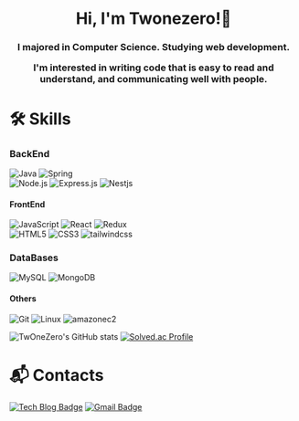 <h1 align="center">Hi, I'm Twonezero!👋</h1>
<h3 align="center">I majored in Computer Science. Studying web development.

I'm interested in writing code that is easy to read and understand, and communicating well with people.

</h3>

# 🛠 Skills
### BackEnd
![Java](https://img.shields.io/badge/Java-007396.svg?&style=for-the-badge&logo=Java&logoColor=white)
![Spring](https://img.shields.io/badge/Spring-6DB33F.svg?&style=for-the-badge&logo=Spring&logoColor=white)
<br/>
![Node.js](https://img.shields.io/badge/Node.js-339933.svg?&style=for-the-badge&logo=Node.js&logoColor=white)
![Express.js](https://img.shields.io/badge/Express.js-006600.svg?&style=for-the-badge&logo=Express.js&logoColor=white)
![Nestjs](https://img.shields.io/badge/Nestjs-E0234E.svg?&style=for-the-badge&logo=Nestjs&logoColor=white)


#### FrontEnd
![JavaScript](https://img.shields.io/badge/JavaScript-F7DF1E.svg?&style=for-the-badge&logo=JavaScript&logoColor=white)
![React](https://img.shields.io/badge/React-61DAFB.svg?&style=for-the-badge&logo=React&logoColor=white)
![Redux](https://img.shields.io/badge/Redux-764ABC.svg?&style=for-the-badge&logo=Redux&logoColor=white)
<br/>
![HTML5](https://img.shields.io/badge/HTML5-E34F26.svg?&style=for-the-badge&logo=HTML5&logoColor=white)
![CSS3](https://img.shields.io/badge/CSS3-1572B6.svg?&style=for-the-badge&logo=CSS3&logoColor=white)
![tailwindcss](https://img.shields.io/badge/tailwindcss-06B6D4.svg?&style=for-the-badge&logo=tailwindcss&logoColor=white)

### DataBases
![MySQL](https://img.shields.io/badge/MySQL-4479A1.svg?&style=for-the-badge&logo=MySQL&logoColor=white)
![MongoDB](https://img.shields.io/badge/MongoDB-47A248.svg?&style=for-the-badge&logo=MongoDB&logoColor=white)

#### Others
![Git](https://img.shields.io/badge/Git-F05032.svg?&style=for-the-badge&logo=Git&logoColor=white)
![Linux](https://img.shields.io/badge/Linux-FCC624.svg?&style=for-the-badge&logo=Linux&logoColor=white)
![amazonec2](https://img.shields.io/badge/amazonec2-FF9900.svg?&style=for-the-badge&logo=amazonec2&logoColor=white)


![TwOneZero's GitHub stats](https://github-readme-stats.vercel.app/api?username=twonezero&show_icons=true&theme=radical)
[![Solved.ac Profile](http://mazassumnida.wtf/api/v2/generate_badge?boj=wonyoung98)](https://solved.ac/wonyoung98/)
 
# :mailbox_with_mail: Contacts
[![Tech Blog Badge](http://img.shields.io/badge/Tech_Blog-20C997?style=flat-square&logo=Velog&link=https://velog.io/@twonezero_98/)](https://velog.io/@twonezero_98/)
[![Gmail Badge](https://img.shields.io/badge/Gmail-d14836?style=flat-square&logo=Gmail&logoColor=white&link=mailto:adnjsdudtm@gmail.com)](mailto:adnjsdudtm@gmail.com)

